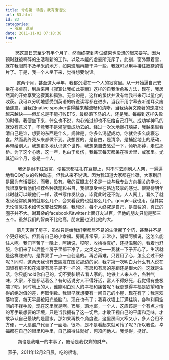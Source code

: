 ```yaml
---
title: 今冬第一场雪，我有废话说
url: 83.html
id: 83
categories:
  - 漲潮﹣退潮
date: 2011-11-02 07:18:38
tags:
---
```


        憋这篇日志至少有半个月了，然而终究到考试结束也没想的起来要写。因为顿时就被零碎的生活和新的工作，以及本能的虚妄所充斥了。此刻，窗外飘着雪，就在我眼前不及半米的地方，如果玻璃再能干净一些，我就可以用手接住簌簌的雪片了。于是，我一个人坐下来，觉得想要说话。

         这两个月，甚至这大半年，我都沉浸在一个人的寂寞里。从一开始逼自己安坐在书桌前，到后来用《寂寞让我如此美丽》这样的自我治愈系方法，现在，我居然真的开始享受这寂寞和孤独。无奈的是，这样的蛰伏并没有给我带来可以量化的收获。我可以分明地感受到英语的听说读写都在进步，当我不用字幕去听谢耳朵废话连篇，当我跟native speaker讲得越来越流畅和清晰，当我读英文原著的速度也越来越快——但却总是不能打败ETS，最终落下马的人，还是我。每每到这样失败的时候，我便坐下来，什么也不说，内心难过却也不忘给自己打气。成功学神马的就没有意义了，毕竟我不是渴望着成功去的。经过一次次地敲打脑袋，我越来越看清自己是谁，想要的东西是什么。规律是，你多么渴望成功，你就会多么废寝忘食。然而我终究从来都做不到。我想要的，是自由，是清净，是捕捉地上的感动，再带给别人。我想更多地认识这个世界，我想亲自去感受一下，倾听那钟，走过那桥。为了这个心愿，这一年，也由于负伤，我每天每天都呆在宿舍里，或家里。尤其近四个月，总是一个人。

          我还是耐不住寂寞，便每天都驻扎在豆瓣上，时不时去刷刷人人网，一遍遍地看QQ好友的各种动态。但我从来不说话。因为我知道大家都在忙碌，大家刷屏是因为有话要说，而我，没有。我的豆瓣友邻多是一些与我专业方向相关的学长，我很享受看他们推荐各种话题和书目，我很享受坐在路边鼓掌的感觉。很期待明年此时就可以跟他们一样，读书写作发状态，毕竟此时还不能。人人网上，看久了就发现经常刷屏的就那么几个，会来看我的也就那么几个。google+我也用，但其实无论信息技术如何改变社交网络，我想说，每个人终究是自己，是孤独的，真正的圈子并不大。谢耳朵的facebook和twitter上面好友过百，但他的朋友只能是那三五个。虽然我们的智商不比他高，朋友圈也没比他的大。

         前几天搬了房子，虽然只是给我们帝都居不易的生活挪了个坑，甚至并不是个更好的坑。但我有自己的小幸福。房间非常窄，非常小，隔壁阿姨说，这怎么能住人呢。我们辛苦了一晚上，阿姨说，哎呀，收拾得真好，还挺温馨的，看着也舒服，你们来了以后整个房子里都干净了。之类之类——我就一下子开心了。生活就是这样赚来的，是靠双手一点一点创造的。再苦再难，只要用了心，怎么会过不好呢？同时，这两天我也有去朋友在国贸那边的家，我才第一次明白为什么有人说在国贸有房子和在海淀有房子是不一样的，有房和有房的差距还是很大的。这就是生活，你只能hold你自己的，切不要斜眼去看人家的。地铁上人来人往，各种气味，大家，不是都活着么？有句话说穷人不得好活，富人不得好死，我觉得有些极端了吧。同时地上的人，谁能明白别人的幸福和痛苦呢？我更觉得幸福是欲望和所得的绝对值的差，再取倒数。我很早就想要有一间自己的小屋，现在有了；我喜欢落地窗，每天早晨被阳光敲脑门，现在也有了；我喜欢墙上订满挂钩，各种利用空间的不择手段，现在这里就是啊。15层，落地窗，一个人，这应该是一个有点才情的写手最想要的环境，只是当我拥有了这一切后，才敢正视自己的平庸和乏味，才敢承认自己最缺的是墨水。那如果再换个角度说，这里房间又窄又小，多人合租不方便，一大扇窗户代替了一面墙，很冷，是不是看起来就可怜了呢？所以我说，幸福都在自己的眼里和手里，自己掂得住就好，何须问他人。我觉得，挺好。

          胡诌是我唯一的本事了，废话是我仅剩的财产。

  燕子，2011年12月2日晨，吃的很饱。
